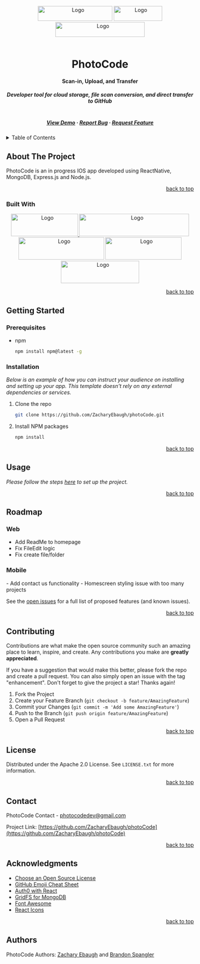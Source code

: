 <!-- Improved compatibility of back to top link: See: https://github.com/othneildrew/Best-README-Template/pull/73 -->
<a name="readme-top"></a>
<!--
*** Thanks for checking out the Best-README-Template. If you have a suggestion
*** that would make this better, please fork the repo and create a pull request
*** or simply open an issue with the tag "enhancement".
*** Don't forget to give the project a star!
*** Thanks again! Now go create something AMAZING! :D
-->



<!-- PROJECT SHIELDS -->
<!--
*** I'm using markdown "reference style" links for readability.
*** Reference links are enclosed in brackets [ ] instead of parentheses ( ).
*** See the bottom of this document for the declaration of the reference variables
*** for contributors-url, forks-url, etc. This is an optional, concise syntax you may use.
*** https://www.markdownguide.org/basic-syntax/#reference-style-links
-->
<div align="center">
  <img src="https://img.shields.io/github/contributors/ZacharyEbaugh/photoCode.svg?style=for-the-badge" alt="Logo" width="200" height="40">
  <img src="https://img.shields.io/github/forks/ZacharyEbaugh/photoCode.svg?style=for-the-badge" alt="Logo" width="130" height="40">
  <img src="https://img.shields.io/github/license/ZacharyEbaugh/photoCode.svg?style=for-the-badge" alt="Logo" width="240" height="40">
</div>

<!-- PROJECT LOGO -->

<br />
<div align="center">
  <a href="https://github.com/ZacharyEbaugh/photoCode">
    <!-- <img src="https://user-images.githubusercontent.com/69406106/219903509-dda0cf03-2625-4f51-bd96-17de86d4d6f3.png" alt="Logo" width="80" height="80"> -->
    
  </a>

  <h1 align="center">PhotoCode</h1>

  <p align="center">
    <h4>
      Scan-in, Upload, and Transfer
    <h4>
    <h5>
      Developer tool for cloud
      storage, file scan
      conversion, and direct
      transfer to GitHub
    <h5>
    <br />
    <a href="https://github.com/ZacharyEbaugh/photoCode">View Demo</a>
    ·
    <a href="https://github.com/ZacharyEbaugh/photoCode/issues">Report Bug</a>
    ·
    <a href="https://github.com/ZacharyEbaugh/photoCode/issues">Request Feature</a>
  </p>
</div>



<!-- TABLE OF CONTENTS -->
<details>
  <summary>Table of Contents</summary>
  <ol>
    <li>
      <a href="#about-the-project">About The Project</a>
      <ul>
        <li><a href="#built-with">Built With</a></li>
      </ul>
    </li>
    <li>
      <a href="#getting-started">Getting Started</a>
      <ul>
        <li><a href="#prerequisites">Prerequisites</a></li>
        <li><a href="#installation">Installation</a></li>
      </ul>
    </li>
    <li><a href="#usage">Usage</a></li>
    <li><a href="#roadmap">Roadmap</a></li>
    <li><a href="#contributing">Contributing</a></li>
    <li><a href="#license">License</a></li>
    <li><a href="#contact">Contact</a></li>
    <li><a href="#acknowledgments">Acknowledgments</a></li>
  </ol>
</details>



<!-- ABOUT THE PROJECT -->
## About The Project

<!-- [![Product Name Screen Shot][product-screenshot]](https://example.com) -->

PhotoCode is an in progress IOS app developed using ReactNative, MongoDB, Express.js and Node.js.

<p align="right"><a href="#readme-top">back to top</a></p>

      
### Built With
<div align="center">
  <a href="https://reactjs.org/"><img src="https://img.shields.io/badge/React-20232A?style=for-the-badge&logo=react&logoColor=61DAFB" alt="Logo" width="180" height="60"> </a>
  <a href="https://reactnative.dev"><img src="https://img.shields.io/badge/react_native-%2320232a.svg?style=for-the-badge&logo=react&logoColor=%2361DAFB" alt="Logo" width="295" height="60"></a>
  <a href="https://www.mongodb.com"><img src="https://img.shields.io/badge/MongoDB-%234ea94b.svg?style=for-the-badge&logo=mongodb&logoColor=white" alt="Logo" width="230" height="60"></a>
  <a href="https://nodejs.org/en/"><img src="https://img.shields.io/badge/Node.js-43853d.svg?style=for-the-badge&logo=node.js&logoColor=white" alt="Logo" width="205" height="60"></a>
  <a href="https://expressjs.com"><img src="https://img.shields.io/badge/Express.js-404d59.svg?style=for-the-badge" alt="Logo" width="210" height="60"></a>
</div>

<p align="right"><a href="#readme-top">back to top</a></p>


<!-- GETTING STARTED -->
## Getting Started

### Prerequisites

* npm
  ```sh
  npm install npm@latest -g
  ```

### Installation

_Below is an example of how you can instruct your audience on installing and setting up your app. This template doesn't rely on any external dependencies or services._

1. Clone the repo
   ```sh
   git clone https://github.com/ZacharyEbaugh/photoCode.git
   ```
3. Install NPM packages
   ```sh
   npm install
   ```

<p align="right"><a href="#readme-top">back to top</a></p>



<!-- USAGE EXAMPLES -->
## Usage

_Please follow the steps [here](Mobile/src/projectSetup.md) to set up the project._

<p align="right"><a href="#readme-top">back to top</a></p>



<!-- ROADMAP -->
## Roadmap
      
### Web
- Add ReadMe to homepage
- Fix FileEdit logic
- Fix create file/folder
      
<h3>Mobile</h3>
- Add contact us functionality
- Homescreen styling issue with too many projects


See the [open issues](https://github.com/ZacharyEbaugh/photoCode/issues) for a full list of proposed features (and known issues).

<p align="right"><a href="#readme-top">back to top</a></p>



<!-- CONTRIBUTING -->
## Contributing

Contributions are what make the open source community such an amazing place to learn, inspire, and create. Any contributions you make are **greatly appreciated**.

If you have a suggestion that would make this better, please fork the repo and create a pull request. You can also simply open an issue with the tag "enhancement".
Don't forget to give the project a star! Thanks again!

1. Fork the Project
2. Create your Feature Branch (`git checkout -b feature/AmazingFeature`)
3. Commit your Changes (`git commit -m 'Add some AmazingFeature'`)
4. Push to the Branch (`git push origin feature/AmazingFeature`)
5. Open a Pull Request

<p align="right"><a href="#readme-top">back to top</a></p>


<!-- LICENSE -->
## License

Distributed under the Apache 2.0 License. See `LICENSE.txt` for more information.

<p align="right"><a href="#readme-top">back to top</a></p>



<!-- CONTACT -->
## Contact

PhotoCode Contact - photocodedev@gmail.com

Project Link: [https://github.com/ZacharyEbaugh/photoCode](https://github.com/ZacharyEbaugh/photoCode)

<p align="right"><a href="#readme-top">back to top</a></p>



<!-- ACKNOWLEDGMENTS -->
## Acknowledgments
* [Choose an Open Source License](https://choosealicense.com)
* [GitHub Emoji Cheat Sheet](https://www.webpagefx.com/tools/emoji-cheat-sheet)
* [Auth0 with React](https://auth0.com/docs/api/authentication)
* [GridFS for MongoDB](https://www.mongodb.com/docs/manual/core/gridfs/)
* [Font Awesome](https://fontawesome.com)
* [React Icons](https://react-icons.github.io/react-icons/search)

<p align="right"><a href="#readme-top">back to top</a></p>



<!-- MARKDOWN LINKS & IMAGES -->
<!-- https://www.markdownguide.org/basic-syntax/#reference-style-links -->
[contributors-shield]: https://img.shields.io/github/contributors/ZacharyEbaugh/photoCode.svg?style=for-the-badge
[contributors-url]: https://github.com/ZacharyEbaugh/photoCode/graphs/contributors
[forks-shield]: https://img.shields.io/github/forks/ZacharyEbaugh/photoCode.svg?style=for-the-badge
[forks-url]: https://github.com/ZacharyEbaugh/photoCode/network/members
[stars-shield]: https://img.shields.io/github/stars/othneildrew/Best-README-Template.svg?style=for-the-badge
[stars-url]: https://github.com/ZacharyEbaugh/photoCode/stargazers
[issues-shield]: https://img.shields.io/github/ZacharyEbaugh/photoCode.svg?style=for-the-badge
[issues-url]: https://github.com/ZacharyEbaugh/photoCode/issues
[license-shield]: https://img.shields.io/github/license/ZacharyEbaugh/photoCode.svg?style=for-the-badge
[license-url]: https://github.com/ZacharyEbaugh/photoCode/blob/master/LICENSE.MD
[linkedin-shield]: https://img.shields.io/badge/-LinkedIn-black.svg?style=for-the-badge&logo=linkedin&colorB=555
[linkedin-url]: https://linkedin.com/in/photoCode
<!-- [product-screenshot]: images/screenshot.png -->


[React.js]: https://img.shields.io/badge/React-20232A?style=for-the-badge&logo=react&logoColor=61DAFB
[React-url]: https://reactjs.org/
[React-Native.js]: https://img.shields.io/badge/react_native-%2320232a.svg?style=for-the-badge&logo=react&logoColor=%2361DAFB
[React-Native-url]: https://reactnative.dev
[MongoDB]: https://img.shields.io/badge/MongoDB-%234ea94b.svg?style=for-the-badge&logo=mongodb&logoColor=white
[MongoDB-url]: https://www.mongodb.com
[Node.js]: https://img.shields.io/badge/node.js-6DA55F?style=for-the-badge&logo=node.js&logoColor=white
[Node-url]: https://nodejs.org/en/
[Express.js]: https://img.shields.io/badge/express.js-%23404d59.svg?style=for-the-badge&logo=express&logoColor=%2361DAFB
[Express-url]: https://expressjs.com


## Authors
  PhotoCode Authors: [Zachary Ebaugh](https://github.com/ZacharyEbaugh) and [Brandon Spangler](https://github.com/brandonspangler2)